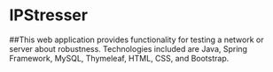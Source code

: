 # IPStresser

##This web application provides functionality for testing a network or server about robustness. Technologies included are Java, Spring Framework, MySQL, Thymeleaf, HTML, CSS, and Bootstrap.
